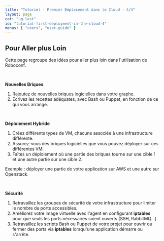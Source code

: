 ```yaml
---
title: "Tutoriel - Premier Déploiement dans le Cloud - 4/4"
layout: page
cat: "ug-last"
id: "tutorial-first-deployment-in-the-cloud-4"
menus: [ "users", "user-guide" ]
---
```


## Pour Aller plus Loin

Cette page regroupe des idées pour aller plus loin dans l'utilisation de Roboconf.

<br />

**Nouvelles Briques**

1. Rajoutez de nouvelles briques logicielles dans votre graphe.  
2. Ecrivez les recettes adéquates, avec Bash ou Puppet, en fonction de ce qui vous arrange.

<br />

**Déploiement Hybride**

1. Créez différents types de VM, chacune associée à une infrastructure différente.
2. Assurez-vous des briques logicielles que vous pouvez déployer sur ces différentes VM.
3. Faîtes un déploiement où une partie des briques tourne sur une cible 1 et une autre partie sur une cible 2.

Exemple : déployer une partie de votre application sur AWS et une autre sur Openstack.

<br />

**Sécurité**

1. Retravaillez les groupes de sécurité de votre infrastructure pour limiter le nombre de ports accessibles.  
2. Améliorez votre image virtuelle avec l'agent en configurant **iptables** pour que seuls les ports nécessaires soient ouverts (SSH, RabbitMQ...).
3. Retravaillez les scripts Bash ou Puppet de votre projet pour ouvrir ou fermer des ports via **iptables** lorsqu'une application démarre ou s'arrête.
